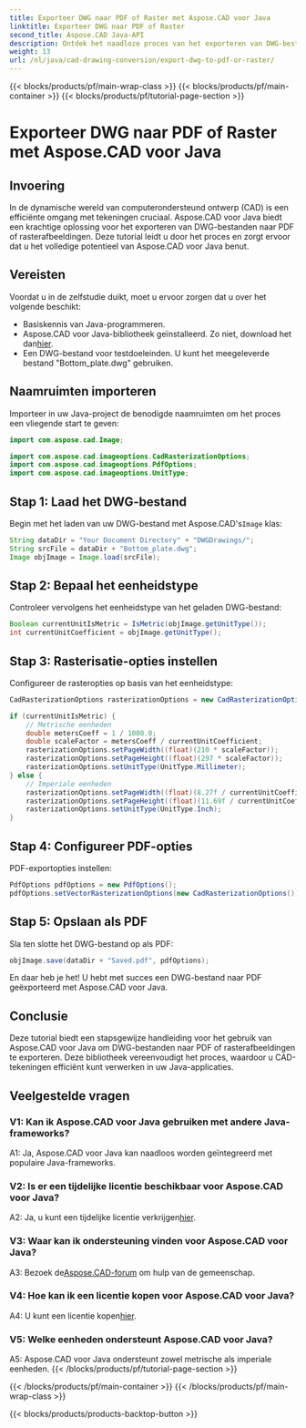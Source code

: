 ```yaml
---
title: Exporteer DWG naar PDF of Raster met Aspose.CAD voor Java
linktitle: Exporteer DWG naar PDF of Raster
second_title: Aspose.CAD Java-API
description: Ontdek het naadloze proces van het exporteren van DWG-bestanden naar PDF of rasterafbeeldingen in Java met behulp van Aspose.CAD. Deze stap-voor-stap handleiding zorgt voor precisie en efficiëntie.
weight: 13
url: /nl/java/cad-drawing-conversion/export-dwg-to-pdf-or-raster/
---
```


{{< blocks/products/pf/main-wrap-class >}}
{{< blocks/products/pf/main-container >}}
{{< blocks/products/pf/tutorial-page-section >}}

# Exporteer DWG naar PDF of Raster met Aspose.CAD voor Java

## Invoering

In de dynamische wereld van computerondersteund ontwerp (CAD) is een efficiënte omgang met tekeningen cruciaal. Aspose.CAD voor Java biedt een krachtige oplossing voor het exporteren van DWG-bestanden naar PDF of rasterafbeeldingen. Deze tutorial leidt u door het proces en zorgt ervoor dat u het volledige potentieel van Aspose.CAD voor Java benut.

## Vereisten

Voordat u in de zelfstudie duikt, moet u ervoor zorgen dat u over het volgende beschikt:

- Basiskennis van Java-programmeren.
-  Aspose.CAD voor Java-bibliotheek geïnstalleerd. Zo niet, download het dan[hier](https://releases.aspose.com/cad/java/).
- Een DWG-bestand voor testdoeleinden. U kunt het meegeleverde bestand "Bottom_plate.dwg" gebruiken.

## Naamruimten importeren

Importeer in uw Java-project de benodigde naamruimten om het proces een vliegende start te geven:

```java
import com.aspose.cad.Image;

import com.aspose.cad.imageoptions.CadRasterizationOptions;
import com.aspose.cad.imageoptions.PdfOptions;
import com.aspose.cad.imageoptions.UnitType;
```

## Stap 1: Laad het DWG-bestand

 Begin met het laden van uw DWG-bestand met Aspose.CAD's`Image` klas:

```java
String dataDir = "Your Document Directory" + "DWGDrawings/";
String srcFile = dataDir + "Bottom_plate.dwg";
Image objImage = Image.load(srcFile);
```

## Stap 2: Bepaal het eenheidstype

Controleer vervolgens het eenheidstype van het geladen DWG-bestand:

```java
Boolean currentUnitIsMetric = IsMetric(objImage.getUnitType());
int currentUnitCoefficient = objImage.getUnitType();
```

## Stap 3: Rasterisatie-opties instellen

Configureer de rasteropties op basis van het eenheidstype:

```java
CadRasterizationOptions rasterizationOptions = new CadRasterizationOptions();

if (currentUnitIsMetric) {
    // Metrische eenheden
    double metersCoeff = 1 / 1000.0;
    double scaleFactor = metersCoeff / currentUnitCoefficient;
    rasterizationOptions.setPageWidth((float)(210 * scaleFactor));
    rasterizationOptions.setPageHeight((float)(297 * scaleFactor));
    rasterizationOptions.setUnitType(UnitType.Millimeter);
} else {
    // Imperiale eenheden
    rasterizationOptions.setPageWidth((float)(8.27f / currentUnitCoefficient));
    rasterizationOptions.setPageHeight((float)(11.69f / currentUnitCoefficient));
    rasterizationOptions.setUnitType(UnitType.Inch);
}
```

## Stap 4: Configureer PDF-opties

PDF-exportopties instellen:

```java
PdfOptions pdfOptions = new PdfOptions();
pdfOptions.setVectorRasterizationOptions(new CadRasterizationOptions());
```

## Stap 5: Opslaan als PDF

Sla ten slotte het DWG-bestand op als PDF:

```java
objImage.save(dataDir + "Saved.pdf", pdfOptions);
```

En daar heb je het! U hebt met succes een DWG-bestand naar PDF geëxporteerd met Aspose.CAD voor Java.

## Conclusie

Deze tutorial biedt een stapsgewijze handleiding voor het gebruik van Aspose.CAD voor Java om DWG-bestanden naar PDF of rasterafbeeldingen te exporteren. Deze bibliotheek vereenvoudigt het proces, waardoor u CAD-tekeningen efficiënt kunt verwerken in uw Java-applicaties.

## Veelgestelde vragen

### V1: Kan ik Aspose.CAD voor Java gebruiken met andere Java-frameworks?

A1: Ja, Aspose.CAD voor Java kan naadloos worden geïntegreerd met populaire Java-frameworks.

### V2: Is er een tijdelijke licentie beschikbaar voor Aspose.CAD voor Java?

 A2: Ja, u kunt een tijdelijke licentie verkrijgen[hier](https://purchase.aspose.com/temporary-license/).

### V3: Waar kan ik ondersteuning vinden voor Aspose.CAD voor Java?

 A3: Bezoek de[Aspose.CAD-forum](https://forum.aspose.com/c/cad/19) om hulp van de gemeenschap.

### V4: Hoe kan ik een licentie kopen voor Aspose.CAD voor Java?

 A4: U kunt een licentie kopen[hier](https://purchase.aspose.com/buy).

### V5: Welke eenheden ondersteunt Aspose.CAD voor Java?

A5: Aspose.CAD voor Java ondersteunt zowel metrische als imperiale eenheden.
{{< /blocks/products/pf/tutorial-page-section >}}

{{< /blocks/products/pf/main-container >}}
{{< /blocks/products/pf/main-wrap-class >}}

{{< blocks/products/products-backtop-button >}}
